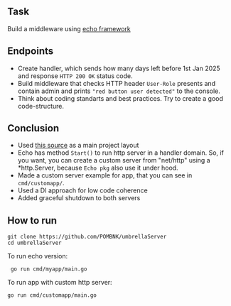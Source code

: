 ## Task
Build a middleware using [echo framework](https://echo.labstack.com/)

## Endpoints
- Create handler, which sends how many days left before 1st Jan 2025 and response `HTTP 200 OK` status code.
- Build middleware that checks HTTP header `User-Role` presents and contain admin and prints `"red button user detected"` to the console.
- Think about coding standarts and best practices. Try to create a good code-structure.

## Conclusion

- Used [this source](https://github.com/golang-standards/project-layout) as a main project layout
- Echo has method `Start()` to run http server in a handler domain. So, if you want, you can create a custom server from "net/http" using a *http.Server, because `Echo pkg` also use it under hood. 
- Made a custom server example for app, that you can see in `cmd/customapp/`.
- Used a DI approach for low code coherence 
- Added graceful shutdown to both servers

## How to run
```
git clone https://github.com/POMBNK/umbrellaServer
cd umbrellaServer
```

To run echo version:
```
 go run cmd/myapp/main.go
```

To run app with custom http server:
```
go run cmd/customapp/main.go
```